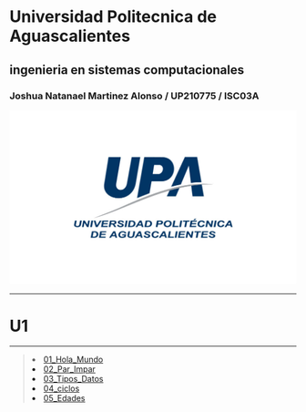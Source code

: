 # Universidad Politecnica de Aguascalientes 
## ingenieria en sistemas computacionales 
### Joshua Natanael Martinez Alonso / UP210775 / ISC03A

![m](U1/Imagenes/UPA2.jpg)

- - -
# U1
- - -


>[<li>01_Hola_Mundo</li>](https://github.com/UP210775/UP210775_CPP/blob/main/U1/01_Hola_mundo.cpp)
>[<li>02_Par_Impar</li>](https://github.com/UP210775/UP210775_CPP/blob/main/U1/02_par_Impar.cpp)
>[<li>03_Tipos_Datos</li>](https://github.com/UP210775/UP210775_CPP/blob/main/U1/03_Tipos_Datos.cpp)
>[<li>04_ciclos</li>](https://github.com/UP210775/UP210775_CPP/blob/main/U1/04_ciclos.cpp)
>[<li>05_Edades</li>](https://github.com/UP210775/UP210775_CPP/blob/main/U1/README.md)